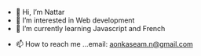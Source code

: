 - 👋 Hi, I’m Nattar
- 👀 I’m interested in Web development
- 🌱 I’m currently learning Javascript and French
<!-- - 💞️ I’m looking to collaborate on ... -->
- 📫 How to reach me ...email: aonkaseam.n@gmail.com

<!---
natttara/natttara is a ✨ special ✨ repository because its `README.md` (this file) appears on your GitHub profile.
You can click the Preview link to take a look at your changes.
--->

